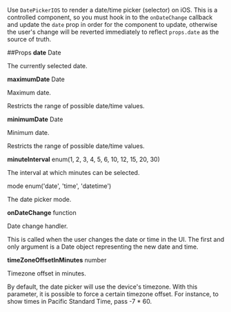 Use `DatePickerIOS` to render a date/time picker (selector) on iOS. This is a controlled component, so you must hook in to the `onDateChange` callback and update the `date` prop in order for the component to update, otherwise the user's change will be reverted immediately to reflect `props.date` as the source of truth.

##Props 
**date** Date 

The currently selected date.

**maximumDate** Date 

Maximum date.

Restricts the range of possible date/time values.

**minimumDate** Date 

Minimum date.

Restricts the range of possible date/time values.

**minuteInterval** enum(1, 2, 3, 4, 5, 6, 10, 12, 15, 20, 30) 

The interval at which minutes can be selected.

mode enum('date', 'time', 'datetime') 

The date picker mode.

**onDateChange** function 

Date change handler.

This is called when the user changes the date or time in the UI. The first and only argument is a Date object representing the new date and time.

**timeZoneOffsetInMinutes** number 

Timezone offset in minutes.

By default, the date picker will use the device's timezone. With this parameter, it is possible to force a certain timezone offset. For instance, to show times in Pacific Standard Time, pass -7 * 60.